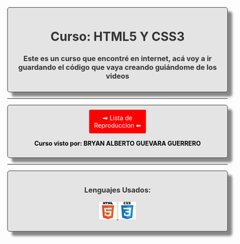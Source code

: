 <style>
.Nombre{
    color:black;
}
.lineas{
    color:#333;
}
.lista{
    background: red;
    display: block;
    padding: 10px;
    color: #fff;
    text-decoration: none;
    border-radius: 3px;
    margin-bottom: 10px;
    width: 23%;
}
.lista:hover{
   background: rgb(250, 93, 75);
   color: #fff;
      
}
.div{
    background: rgb(228, 228, 228);
    color: #333;
    border: 1px solid #333;
    margin: 0px auto;
    padding: 10px;
    border-radius: 5px;
    box-shadow: 10px 10px 5px #888;
    box-sizing: border-box;
}
</style>
<div class='div'>
<h1 align="center">Curso: HTML5 Y CSS3</h1>
<h3 align="center" class='lineas'> Este es un curso que encontré en internet, acá voy a ir guardando el código que vaya creando guiándome de los videos </h3>
</div>
<hr>
<div class='div' align="center">
<a href="https://www.youtube.com/playlist?list=PLPl81lqbj-4LKo66cEts5yC_AjOvqKptm" class='lista'>➡ Lista de Reproduccion ⬅</a>
<p class='Nombre'>
<b>Curso visto por: BRYAN ALBERTO GUEVARA GUERRERO
</b></p>
</div>
<hr>
<div class='div'>
<h3 align="center">Lenguajes Usados:</h3>
<p align="center"><a href="https://www.w3.org/html/" target="_blank" rel="noreferrer"> <img src="https://raw.githubusercontent.com/devicons/devicon/master/icons/html5/html5-original-wordmark.svg" alt="html5" width="40" height="40"/> </a>  <a href="https://www.w3schools.com/css/" target="_blank" rel="noreferrer"> <img src="https://raw.githubusercontent.com/devicons/devicon/master/icons/css3/css3-original-wordmark.svg" alt="css3" width="40" height="40"/> </a> </p>
</div>
